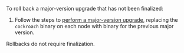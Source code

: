 To roll back a major-version upgrade that has not been finalized:

1. Follow the steps to [perform a major-version upgrade](#perform-a-major-version-upgrade), replacing the `cockroach` binary on each node with binary for the previous major version.

Rollbacks do not require finalization.
